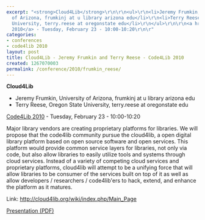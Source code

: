 ```yaml
---
excerpt: "<strong>Cloud4Lib</strong>\r\n\r\n<ul>\r\n<li>Jeremy Frumkin, University
  of Arizona, frumkinj at u library arizona edu</li>\r\n<li>Terry Reese, Oregon State
  University, terry.reese at oregonstate edu</li>\r\n</ul>\r\n\r\n<a href=\"/conference/2010/schedule\">Code4Lib
  2010</a> - Tuesday, February 23 - 10:00-10:20\r\n\r"
categories:
- conferences
- code4lib 2010
layout: post
title: Cloud4Lib - Jeremy Frumkin and Terry Reese - Code4Lib 2010
created: 1267070003
permalink: /conference/2010/frumkin_reese/
---
```

<strong>Cloud4Lib</strong>

<ul>
<li>Jeremy Frumkin, University of Arizona, frumkinj at u library arizona edu</li>
<li>Terry Reese, Oregon State University, terry.reese at oregonstate edu</li>
</ul>

<a href="/conference/2010/schedule">Code4Lib 2010</a> - Tuesday, February 23 - 10:00-10:20

Major library vendors are creating proprietary platforms for libraries. We will propose that the code4lib community pursue the cloud4lib, a open digital library platform based on open source software and open services. This platform would provide common service layers for libraries, not only via code, but also allow libraries to easily utilize tools and systems through cloud services. Instead of a variety of competing cloud services and proprietary platforms, cloud4lib will attempt to be a unifying force that will allow libraries to be consumer of the services built on top of it as well as allow developers / researchers / code4lib'ers to hack, extend, and enhance the platform as it matures.

Link: <a href="http://cloud4lib.org/wiki/index.php/Main_Page">http://cloud4lib.org/wiki/index.php/Main_Page</a>

<a href="http://code4lib.org/files/Cloud4lib.pdf">Presentation (PDF)</a>
